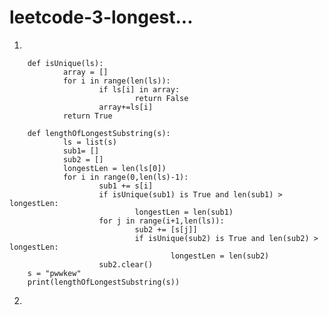 # leetcode-3-longest...


1)  

        def isUnique(ls):
                array = []
                for i in range(len(ls)):
                        if ls[i] in array:
                                return False
                        array+=ls[i]
                return True

        def lengthOfLongestSubstring(s):
                ls = list(s)
                sub1= []
                sub2 = []
                longestLen = len(ls[0])
                for i in range(0,len(ls)-1):
                        sub1 += s[i]
                        if isUnique(sub1) is True and len(sub1) > longestLen:
                                longestLen = len(sub1)
                        for j in range(i+1,len(ls)):
                                sub2 += [s[j]]
                                if isUnique(sub2) is True and len(sub2) > longestLen:
                                        longestLen = len(sub2)
                        sub2.clear()              
        s = "pwwkew"
        print(lengthOfLongestSubstring(s))
        
2)
